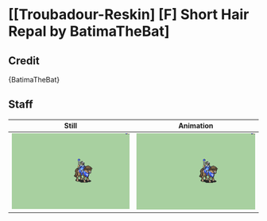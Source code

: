 # [\[Troubadour-Reskin\] \[F\] Short Hair Repal by BatimaTheBat]

## Credit

{BatimaTheBat}

## Staff

| Still | Animation |
| :---: | :-------: |
| ![Staff still](./Staff_000.png) | ![Staff animation](./Staff.gif) |
